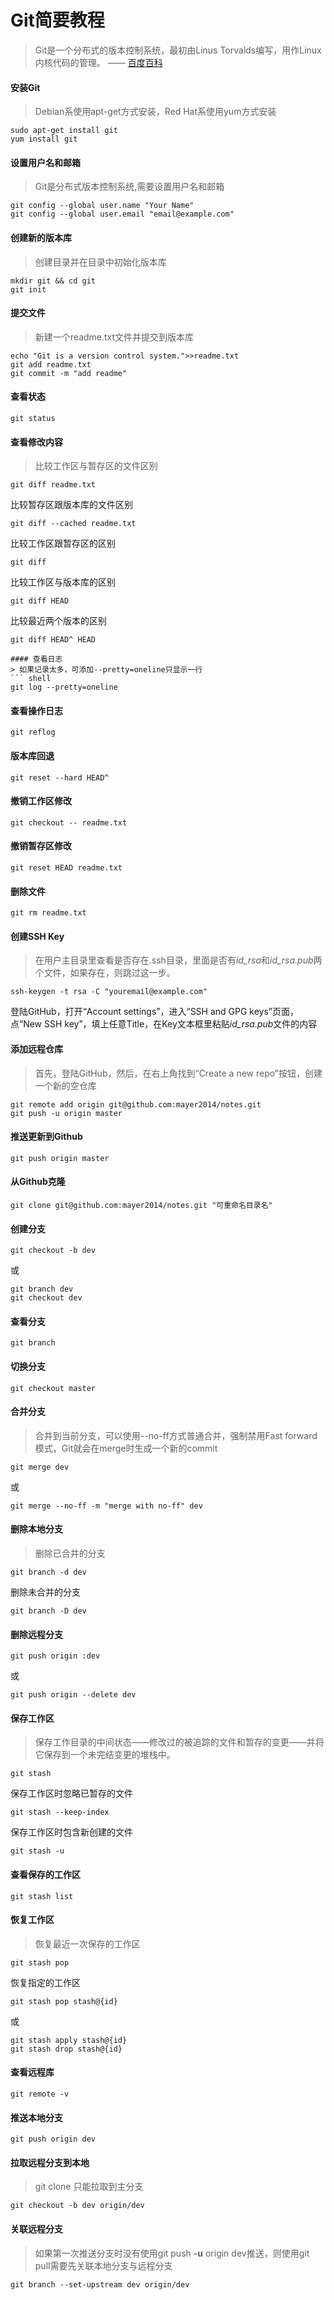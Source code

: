 # Git简要教程
> Git是一个分布式的版本控制系统，最初由Linus Torvalds编写，用作Linux内核代码的管理。    —— [百度百科](http://baike.baidu.com/link?url=oTyn9kHmPS2fiBhhZMYJztsVHGzxhxsORndyVKGm5soYJS68vrpsF7yRzM6gJEZf2Hcn3yrLE-MjIcCkNw1Cqq)  
  
#### 安装Git
> Debian系使用apt-get方式安装，Red Hat系使用yum方式安装
``` shell
sudo apt-get install git
yum install git
```

#### 设置用户名和邮箱
> Git是分布式版本控制系统,需要设置用户名和邮箱
``` shell
git config --global user.name "Your Name"
git config --global user.email "email@example.com"
```

#### 创建新的版本库
> 创建目录并在目录中初始化版本库
``` shell
mkdir git && cd git
git init
```

#### 提交文件
> 新建一个readme.txt文件并提交到版本库 
``` shell
echo "Git is a version control system.">>readme.txt
git add readme.txt
git commit -m "add readme"
```

#### 查看状态
> 
``` shell
git status
```

#### 查看修改内容
> 比较工作区与暂存区的文件区别
``` shell
git diff readme.txt
```
比较暂存区跟版本库的文件区别
``` shell
git diff --cached readme.txt
```
比较工作区跟暂存区的区别
``` shell
git diff
```
比较工作区与版本库的区别
``` shell
git diff HEAD
```
比较最近两个版本的区别
``` shell
git diff HEAD^ HEAD

#### 查看日志
> 如果记录太多，可添加--pretty=oneline只显示一行
``` shell
git log --pretty=oneline
```

#### 查看操作日志
> 
``` shell
git reflog
```

#### 版本库回退
> 
``` shell
git reset --hard HEAD^
```

#### 撤销工作区修改
> 
``` shell
git checkout -- readme.txt
```

#### 撤销暂存区修改
>
``` shell
git reset HEAD readme.txt
```

#### 删除文件
>
``` shell
git rm readme.txt
```

#### 创建SSH Key
> 在用户主目录里查看是否存在.ssh目录，里面是否有*id_rsa*和*id_rsa.pub*两个文件，如果存在，则跳过这一步。
``` shell
ssh-keygen -t rsa -C "youremail@example.com"
```
登陆GitHub，打开“Account settings”，进入“SSH and GPG keys”页面，点“New SSH key”，填上任意Title，在Key文本框里粘贴*id_rsa.pub*文件的内容
  
#### 添加远程仓库
> 首先，登陆GitHub，然后，在右上角找到“Create a new repo”按钮，创建一个新的空仓库
``` shell
git remote add origin git@github.com:mayer2014/notes.git
git push -u origin master
```

#### 推送更新到Github
> 
``` shell
git push origin master
```

#### 从Github克隆
> 
``` shell
git clone git@github.com:mayer2014/notes.git "可重命名目录名"
```

#### 创建分支
> 
``` shell
git checkout -b dev
```
或
``` shell
git branch dev
git checkout dev
```

#### 查看分支
> 
``` shell
git branch
```

#### 切换分支
> 
``` shell
git checkout master
```

#### 合并分支
> 合并到当前分支，可以使用--no-ff方式普通合并，强制禁用Fast forward模式，Git就会在merge时生成一个新的commit
``` shell
git merge dev
```
或
``` shell
git merge --no-ff -m "merge with no-ff" dev
```

#### 删除本地分支
> 删除已合并的分支 
``` shell
git branch -d dev
```
删除未合并的分支
``` shell
git branch -D dev
```

#### 删除远程分支
> 
``` shell
git push origin :dev
```
或
``` shell
git push origin --delete dev
```

#### 保存工作区
> 保存工作目录的中间状态——修改过的被追踪的文件和暂存的变更——并将它保存到一个未完结变更的堆栈中。
``` shell
git stash
```
保存工作区时忽略已暂存的文件
``` shell
git stash --keep-index
```
保存工作区时包含新创建的文件
``` shell
git stash -u
```

#### 查看保存的工作区
> 
``` shell
git stash list
```

#### 恢复工作区
> 恢复最近一次保存的工作区
``` shell
git stash pop
```
恢复指定的工作区
``` shell
git stash pop stash@{id}
```
或
``` shell 
git stash apply stash@{id}
git stash drop stash@{id}
```

#### 查看远程库
> 
``` shell
git remote -v
```

#### 推送本地分支
> 
``` shell
git push origin dev
```

#### 拉取远程分支到本地
> git clone 只能拉取到主分支
``` shell
git checkout -b dev origin/dev
```

#### 关联远程分支
> 如果第一次推送分支时没有使用git push **-u** origin dev推送，则使用git pull需要先关联本地分支与远程分支
``` shell
git branch --set-upstream dev origin/dev
```
